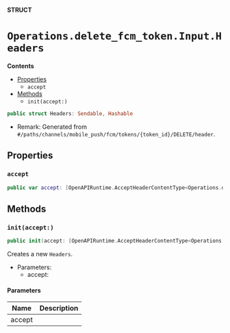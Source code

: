 **STRUCT**

# `Operations.delete_fcm_token.Input.Headers`

**Contents**

- [Properties](#properties)
  - `accept`
- [Methods](#methods)
  - `init(accept:)`

```swift
public struct Headers: Sendable, Hashable
```

- Remark: Generated from `#/paths/channels/mobile_push/fcm/tokens/{token_id}/DELETE/header`.

## Properties
### `accept`

```swift
public var accept: [OpenAPIRuntime.AcceptHeaderContentType<Operations.delete_fcm_token.AcceptableContentType>]
```

## Methods
### `init(accept:)`

```swift
public init(accept: [OpenAPIRuntime.AcceptHeaderContentType<Operations.delete_fcm_token.AcceptableContentType>] = .defaultValues())
```

Creates a new `Headers`.

- Parameters:
  - accept:

#### Parameters

| Name | Description |
| ---- | ----------- |
| accept |  |